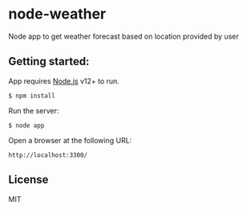 # node-weather
Node app to get weather forecast based on location provided by user

## Getting started:

App requires [Node.js](https://nodejs.org/) v12+ to run.

```
$ npm install
```

Run the server:

```
$ node app
```

Open a browser at the following URL:

```
http://localhost:3300/
```

License
----

MIT

[node.js]: <http://nodejs.org>